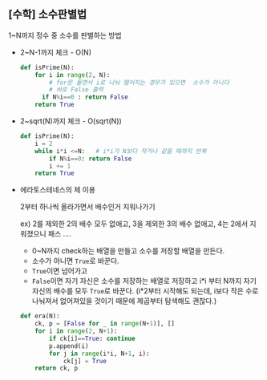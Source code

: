 ## [수학] 소수판별법

1~N까지 정수 중 소수를 판별하는 방법

- 2~N-1까지 체크 - O(N)

  ```python
  def isPrime(N):
      for i in range(2, N):
          # for문 돌면서 i로 나눠 떨어지는 경우가 있으면  소수가 아니다
          # 바로 False 출력
  		if N%i==0 : return False  
      return True
  ```

- 2~sqrt(N)까지 체크 - O(sqrt(N))

  ```python
  def isPrime(N):
      i = 2
      while i*i <=N:   # i*i가 N보다 작거나 같을 때까지 반복
          if N%i==0: return False
          i += 1
      return True
  ```

- 에라토스테네스의 체 이용

  2부터 하나씩 올라가면서 배수인거 지워나가기

  ex) 2를 제외한 2의 배수 모두 없애고, 3을 제외한 3의 배수 없애고, 4는 2에서 지워졌으니 패스 ....

  - 0~N까지 check하는 배열을 만들고 소수를 저장할 배열을 만든다.
  - 소수가 아니면 `True`로 바꾼다.
  - `True`이면 넘어가고 
  - `False`이면 자기 자신은 소수를 저장하는 배열로 저장하고 i*i 부터 N까지 자기 자신의 배수를 모두 `True`로 바꾼다. (i\*2부터 시작해도 되는데, i보다 작은 수로 나눠져서 없어져있을 것이기 때문에 제곱부터 탐색해도 괜찮다.)

  ```python
  def era(N):
      ck, p = [False for _ in range(N+1)], []
      for i in range(2, N+1):
          if ck[i]==True: continue
          p.append(i)
          for j in range(i*i, N+1, i):
              ck[j] = True
      return ck, p
  ```